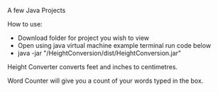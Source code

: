 A few Java Projects

How to use:
- Download folder for project you wish to view
- Open using java virtual machine example terminal run code below
- java -jar "/HeightConversion/dist/HeightConversion.jar"

Height Converter
converts feet and inches to centimetres.

<a href="https://i.imgur.com/kujy26t.png" title="source: imgur.com" /></a>

Word Counter
will give you a count of your words typed in the box.

<a href="https://i.imgur.com/LoveiR5.png" title="source: imgur.com" /></a>